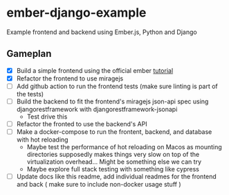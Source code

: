 # ember-django-example
Example frontend and backend using Ember.js, Python and Django

## Gameplan

- [x] Build a simple frontend using the official ember [tutorial](https://guides.emberjs.com/release/tutorial/part-1/)
- [x] Refactor the frontend to use miragejs
- [ ] Add github action to run the frontend tests (make sure linting is part of the tests)
- [ ] Build the backend to fit the frontend's miragejs json-api spec using djangorestframework with djangorestframework-jsonapi
  - Test drive this
- [ ] Refactor the fronted to use the backend's API
- [ ] Make a docker-compose to run the frontent, backend, and database with hot reloading
  - Maybe test the performance of hot reloading on Macos as mounting directories supposedly makes things very slow on top of the virtualization overhead... Might be something else we can try
  - Maybe explore full stack testing with something like cypress
- [ ] Update docs like this readme, add individual readmes for the frontend and back ( make sure to include non-docker usage stuff )
